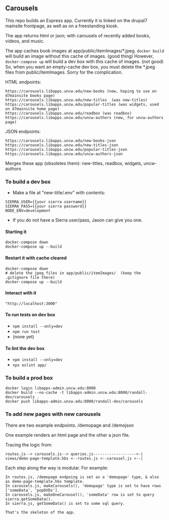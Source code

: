 ## Carousels

This repo builds an Express app.  Currently it is linked on the drupal7 mainsite frontpage, as well as on a freestanding kiosk.

The app returns html or json; with carousels of recently added books, videos, and music.

The app caches book images at app/public/itemImages/\*.jpeg.  `docker build` will build an image without this cache of images.  (good thing)  However, `docker-compose up` will build a dev box with this cache of images.  (not good)  So, when you want an empty-cache dev box, you must delete the \*.jpeg files from public/itemImages.  Sorry for the complication.

HTML endpoints:

    https://carousels.libapps.uncw.edu/new-books (new, hoping to use on d7mainsite books page)
    https://carousels.libapps.uncw.edu/new-titles  (was new-titles)
    https://carousels.libapps.uncw.edu/popular-titles (was widgets, used on d7mainsite home page)
    https://carousels.libapps.uncw.edu/readbox (was readbox)
    https://carousels.libapps.uncw.edu/uncw-authors (new, for uncw-authors page)

JSON endpoints:

    https://carousels.libapps.uncw.edu/new-books-json
    https://carousels.libapps.uncw.edu/new-titles-json
    https://carousels.libapps.uncw.edu/popular-titles-json
    https://carousels.libapps.uncw.edu/uncw-authors-json

Merges these app (obsoletes them): new-titles, readbox, widgets, uncw-authors


### To build a dev box

  - Make a file at "new-title/.env" with contents:

```
SIERRA_USER={{your sierra username}}
SIERRA_PASS={{your sierra password}}
NODE_ENV=development
```

  - If you do not have a Sierra user/pass, Jason can give you one.

#### Starting it

```
docker-compose down
docker-compose up --build
```

#### Restart it with cache cleared

```
docker-compose down
# delete the jpeg files in app/public/itemImages/  (keep the .gitignore file there)
docker-compose up --build
```

#### Interact with it

```
"http://localhost:3000"
```

#### To run tests on dev box

  - `npm install --only=dev`
  - `npm run test`
  - (none yet)

#### To lint the dev box

  - `npm install --only=dev`
  - `npx eslint app/`

### To build a prod box

```
docker login libapps-admin.uncw.edu:8000
docker build --no-cache -t libapps-admin.uncw.edu:8000/randall-dev/carousels .
docker push libapps-admin.uncw.edu:8000/randall-dev/carousels
```


### To add new pages with new carousels

There are two example endpoints.  /demopage and /demojson

One example renders an html page and the other a json file.  

Tracing the logic from:
  
    routes.js--> carousels.js--> queries.js------------------->-| 
    views/demo-page-template.hbs <--routes.js <--carousel.js <--|  
 
Each step along the way is modular. For example:

    In routes.js, /demopage endpoing is set as a 'demopage' type, & also as demo-page-template.hbs template.
    In carousels.js, makeCarousels(), 'demopage' type is set to have rows ['someData', 'popDVDs'].
    In carousels.js, makeOneCarousel(), 'someData' row is set to query sierra.getSomeData().
    In sierra.js, getSomeData() is set to some sql query.
   
    That's the skeleton of the app.
